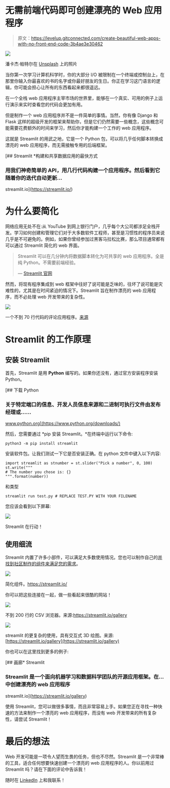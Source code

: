 # 无需前端代码即可创建漂亮的 Web 应用程序

> 原文：<https://levelup.gitconnected.com/create-beautiful-web-apps-with-no-front-end-code-3b4ae3e30462>

![](img/8c135f353487a26dd4ab94a54f086622.png)

潘卡杰·帕特尔在 [Unsplash](https://unsplash.com?utm_source=medium&utm_medium=referral) 上的照片

当你第一次学习计算机科学时，你的大部分 I/O 被限制在一个终端或控制台上，在那里你输入你最喜欢的书的名字或你最好朋友的生日。你正在学习这门语言的逻辑，你可能会担心让所有的东西看起来都很遥远。

在一个全栈 web 应用程序主宰市场的世界里，能够在一个真实、可用的例子上运行演示来实时查看您的代码会更加有用。

但是制作一个 web 应用程序并不是一件简单的事情。当然，你有像 Django 和 Flask 这样的超级开发的框架来帮助你，但是它们仍然需要一些概念，这些概念可能需要花费额外的时间来学习，然后你才能构建一个工作的 web 应用程序。

这就是 Streamlit 的用武之地，它是一个 Python 包，可以将几乎任何脚本转换成漂亮的 web 应用程序，而无需接触专用的后端框架。

[](https://streamlit.io/) [## Streamlit *构建和共享数据应用的最快方式

### 用我们神奇简单的 API，用几行代码构建一个应用程序。然后看到它随着你的迭代自动更新…

streamlit.io](https://streamlit.io/) 

# 为什么要简化

网络应用无处不在:从 YouTube 到网上银行门户，几乎每个大公司都涉足全栈开发。学习如何创建和管理它们对于大多数软件工程师，甚至是习惯性的程序员来说几乎是不可避免的。例如，如果你曾经参加过黑客马拉松比赛，那么项目通常都有可以通过 Streamlit 简化的 web 界面。

> Streamlit 可以在几分钟内将数据脚本转化为可共享的 web 应用程序。全是纯 Python。不需要前端经验。
> 
> — [Streamlit 官网](https://medium.com/blogging-guide/medium-block-quotes-and-pull-quotes-cad22620423c)

然而，将现有程序集成到 web 框架中往好了说可能是乏味的，往坏了说可能是灾难性的，尤其是在时间紧迫的情况下。Streamlit 旨在制作漂亮的 web 应用程序，而不必处理 web 开发带来的复杂性。

![](img/de1c3ec73d39d1700cc880a38871b4bf.png)

一个不到 70 行代码的评论应用程序。[来源](https://streamlit.io/)

# Streamlit 的工作原理

## 安装 Streamlit

首先，Streamlit 是用 **Python** 编写的。如果你还没有，通过官方安装程序安装 Python。

[](https://www.python.org/downloads/) [## 下载 Python

### 关于特定端口的信息、开发人员信息来源和二进制可执行文件由发布经理或……

www.python.org](https://www.python.org/downloads/) 

然后，您需要通过 *pip 安装 Streamlit。*在终端中运行以下命令:

```
python3 -m pip install streamlit
```

安装软件包。让我们测试一下它是否安装正确。在 python 文件中键入以下内容:

```
import streamlit as stnumber = st.slider("Pick a number", 0, 100)
st.write("""
# The number you chose is: {}
""".format(number))
```

和类型

```
streamlit run test.py # REPLACE TEST.PY WITH YOUR FILENAME
```

您应该会看到以下屏幕:

![](img/c595a65421ef235f87f93a87e38af296.png)

Streamlit 在行动！

## 使用细流

Streamlit 内置了许多小部件，可以满足大多数使用情况。您也可以制作自己的[并找到社区制作的组件来满足您的需求](https://docs.streamlit.io/library/components/create)。

![](img/5aba677a7f3c6fcc2a3cdb1d962b89a3.png)

简化组件。https://streamlit.io/

你可以把这些连接在一起，做一些看起来很酷的网站！

![](img/08d9ca337163d7c98611a8371217b41c.png)

不到 200 行的 CSV 浏览器。来源:https://streamlit.io/gallery

![](img/0730228e26c54ad0082a1b5fc83cb85c.png)

streamlit 的更复杂的使用，具有交互式 3D 绘图。来源:[https://streamlit.io/gallery](https://streamlit.io/gallery)

你也可以在这里找到更多的例子:

[](https://streamlit.io/gallery) [## 画廊* Streamlit

### Streamlit 是一个面向机器学习和数据科学团队的开源应用框架。在…中创建漂亮的 web 应用程序

streamlit.io](https://streamlit.io/gallery) 

使用 Streamlit，您可以做很多事情，而且非常容易上手。如果您正在寻找一种快速的方法来制作一个漂亮的 web 应用程序，而没有 web 开发带来的所有复杂性，请尝试 Streamlit！

# 最后的想法

Web 开发可能是一项令人望而生畏的任务，但也不尽然。Streamlit 是一个非常棒的工具，适合任何想要快速创建一个漂亮的 web 应用程序的人。你以前用过 Streamlit 吗？请在下面的评论中告诉我！

随时在 [LinkedIn](https://www.linkedin.com/in/saleguas/) 上和我联系！